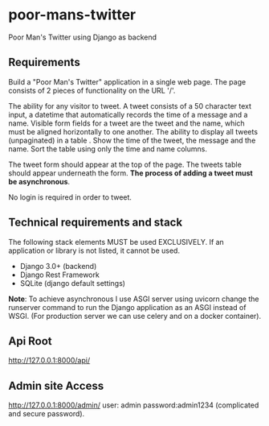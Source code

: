 # poor-mans-twitter
Poor Man's Twitter using Django as backend

## Requirements
Build a "Poor Man's Twitter" application in a single web page. The page consists of 2 pieces of functionality on the URL '/'.

The ability for any visitor to tweet. A tweet consists of a 50 character text input, a datetime that automatically records the time of a message and a name. Visible form fields for a tweet are the tweet and the name, which must be aligned horizontally to one another.
The ability to display all tweets (unpaginated) in a table . Show the time of the tweet, the message and the name. Sort the table using only the time and name columns.

The tweet form should appear at the top of the page. The tweets table should appear underneath the form. **The process of adding a tweet must be asynchronous**.

No login is required in order to tweet.
## Technical requirements and stack
The following stack elements MUST be used EXCLUSIVELY. If an application or library is not listed, it cannot be used.

* Django 3.0+ (backend)
* Django Rest Framework
* SQLite (django default settings)

**Note**: To achieve asynchronous I use ASGI server using uvicorn change the runserver command to run the Django application as an ASGI instead of WSGI. (For production server we can use celery and on a docker container).

## Api Root

http://127.0.0.1:8000/api/

## Admin site Access

http://127.0.0.1:8000/admin/
user: admin
password:admin1234 (complicated and secure password).
